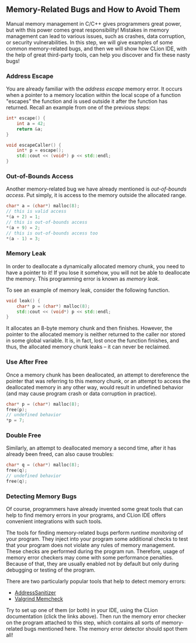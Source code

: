 ## Memory-Related Bugs and How to Avoid Them

Manual memory management in C/C++ gives programmers great power, 
but with this power comes great responsibility!
Mistakes in memory management can lead to various issues, 
such as crashes, data corruption, or security vulnerabilities.
In this step, we will give examples of some common memory-related bugs, 
and then we will show how CLion IDE, with the help of great third-party tools,
can help you discover and fix these nasty bugs!

### Address Escape

You are already familiar with the _address escape_ memory error.
It occurs when a pointer to a memory location within 
the local scope of a function "escapes" the function and 
is used outside it after the function has returned.
Recall an example from one of the previous steps:

```c++
int* escape() {
    int a = 42;
    return &a;
}

void escapeCaller() {
    int* p = escape();
    std::cout << (void*) p << std::endl;
}
```

### Out-of-Bounds Access

Another memory-related bug we have already mentioned is _out-of-bounds access_.
Put simply, it is access to the memory outside the allocated range.

```c++
char* a = (char*) malloc(8);
// this is valid access
*(a + 2) = 1;
// this is out-of-bounds access
*(a + 9) = 2;
// this is out-of-bounds access too
*(a - 1) = 3;
```

### Memory Leak

In order to deallocate a dynamically allocated memory chunk, 
you need to have a pointer to it!
If you lose it somehow, you will not be able to deallocate the memory.
This programming error is known as _memory leak_.

To see an example of memory leak, consider the following function.

```c++
void leak() {
    char* p = (char*) malloc(8);
    std::cout << (void*) p << std::endl;
}
```

It allocates an 8-byte memory chunk and then finishes.
However, the pointer to the allocated memory is neither returned
to the caller nor stored in some global variable.
It is, in fact, lost once the function finishes,
and thus, the allocated memory chunk leaks – it can never be reclaimed.

### Use After Free

Once a memory chunk has been deallocated, 
an attempt to dereference the pointer that was referring to this memory chunk,
or an attempt to access the deallocated memory in any other way, 
would result in undefined behavior (and may cause program crash or data corruption in practice).

```c++
char* p = (char*) malloc(8);
free(p);
// undefined behavior
*p = 7;
```

### Double Free

Similarly, an attempt to deallocated memory a second time, 
after it has already been freed, can also cause troubles:

```c++
char* q = (char*) malloc(8);
free(q);
// undefined behavior
free(q);
```

### Detecting Memory Bugs

Of course, programmers have already invented some great tools that can help 
to find memory errors in your programs, and CLion IDE offers convenient 
integrations with such tools. 

The tools for finding memory-related bugs perform _runtime monitoring_ of your program. 
They inject into your program some additional checks to test that your program does not 
violate any rules of memory management. These checks are performed during the program run.
Therefore, usage of memory error checkers may come with some performance penalties. 
Because of that, they are usually enabled not by default but only during debugging or testing of the program.

There are two particularly popular tools that help to detect memory errors:
- [AddressSanitizer](https://www.jetbrains.com/help/clion/google-sanitizers.html#AsanChapter)
- [Valgrind Memcheck](https://www.jetbrains.com/help/clion/memory-profiling-with-valgrind.html)

Try to set up one of them (or both) in your IDE, using the CLion documentation (click the links above).
Then run the memory error checker on the program attached to this step, 
which contains all sorts of memory-related bugs mentioned here. 
The memory error detector should spot them all!
